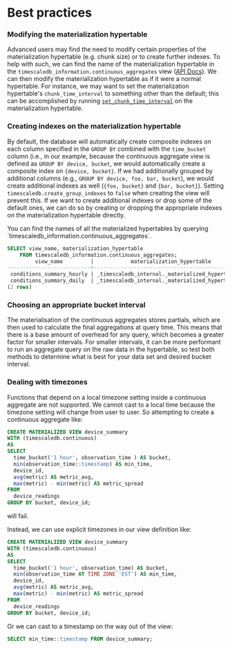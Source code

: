 # Best practices

### Modifying the materialization hypertable
Advanced users may find the need to modify certain properties of the
materialization hypertable (e.g. chunk size) or to create further indexes.
To help with such, we can find the name of the materialization hypertable in the
`timescaledb_information.continuous_aggregates` view ([API Docs][api-continuous-aggregates-info]).
We can then modify the materialization hypertable as if it were a normal
hypertable. For instance, we may want to set the materialization hypertable's
`chunk_time_interval` to something other than the default; this can be
accomplished by running [`set_chunk_time_interval`][api-set-chunk-interval] on
the materialization hypertable.

### Creating indexes on the materialization hypertable
By default, the database will automatically create composite indexes on each
column specified in the `GROUP BY` combined with the `time_bucket`
column (i.e., in our example, because the continuous aggregate view
is defined as `GROUP BY device, bucket`, we would automatically
create a composite index on `{device, bucket}`.  If we had additionally
grouped by additional columns (e.g., `GROUP BY device, foo, bar, bucket`),
we would create additional indexes as well (`{foo, bucket}` and
`{bar, bucket}`). Setting `timescaledb.create_group_indexes` to `false` when
creating the view will prevent this.  If we want to create additional
indexes or drop some of the default ones, we can do so by creating or
dropping the appropriate indexes on the materialization hypertable
directly.

<highlight type="tip">
You can find the names of all the materialized hypertables by
querying `timescaledb_information.continuous_aggregates`.

 ```sql
 SELECT view_name, materialization_hypertable
     FROM timescaledb_information.continuous_aggregates;
          view_name         |            materialization_hypertable
 ---------------------------+---------------------------------------------------
  conditions_summary_hourly | _timescaledb_internal._materialized_hypertable_30
  conditions_summary_daily  | _timescaledb_internal._materialized_hypertable_31
 (2 rows)
 ```
</highlight>

### Choosing an appropriate bucket interval
The materialisation of the continuous aggregates stores partials, which are then
used to calculate the final aggregations at query time.  This means that there is
a base amount of overhead for any query, which becomes a greater factor for smaller
intervals.  For smaller intervals, it can be more performant to run an aggregate
query on the raw data in the hypertable, so test both methods to determine what is
best for your data set and desired bucket interval.

### Dealing with timezones
Functions that depend on a local timezone setting inside a continuous aggregate
are not supported. We cannot cast to a local time because the timezone setting
will change from user to user. So attempting to create a continuous aggregate
like:
```sql
CREATE MATERIALIZED VIEW device_summary
WITH (timescaledb.continuous)
AS
SELECT
  time_bucket('1 hour', observation_time ) AS bucket,
  min(observation_time::timestamp) AS min_time,
  device_id,
  avg(metric) AS metric_avg,
  max(metric) - min(metric) AS metric_spread
FROM
  device_readings
GROUP BY bucket, device_id;
```
will fail.

Instead, we can use explicit timezones in our view definition like:
```sql
CREATE MATERIALIZED VIEW device_summary
WITH (timescaledb.continuous)
AS
SELECT
  time_bucket('1 hour', observation_time) AS bucket,
  min(observation_time AT TIME ZONE 'EST') AS min_time,
  device_id,
  avg(metric) AS metric_avg,
  max(metric) - min(metric) AS metric_spread
FROM
  device_readings
GROUP BY bucket, device_id;
```
Or we can cast to a timestamp on the way out of the view:
```sql
SELECT min_time::timestamp FROM device_summary;
```



[api-continuous-aggregates-info]: /api/:currentVersion:/informational-views/continuous_aggregates/
[api-set-chunk-interval]: /api/:currentVersion:/hypertable/set_chunk_time_interval
